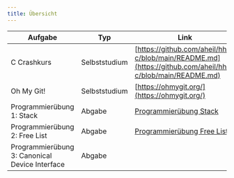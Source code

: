 ```yaml
---
title: Übersicht
---
```


| Aufgabe | Typ | Link | 
| --- | --- | --- |
| C Crashkurs | Selbststudium | [https://github.com/aheil/hhn-c/blob/main/README.md](https://github.com/aheil/hhn-c/blob/main/README.md) | 
| Oh My Git! | Selbststudium | [https://ohmygit.org/](https://ohmygit.org/) | 
| Programmierübung 1: Stack | Abgabe | [Programmierübung Stack](https://aheil.de/os/modules/hausaufgaben/stack/) |
| Programmierübung 2: Free List | Abgabe | [Programmierübung Free List](https://aheil.de/os/modules/hausaufgaben/freelist/) |
| Programmierübung 3: Canonical Device Interface | Abgabe | | 